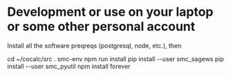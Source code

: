 # Development or use on your laptop or some other personal account


Install all the software preqreqs (postgresql, node, etc.), then




cd ~/cocalc/src
. smc-env
npm run install
pip install --user smc_sagews
pip install --user smc_pyutil
npm install forever

